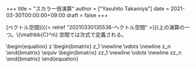 +++
title = "スカラー倍演算"
author = ["Yasuhito Takamiya"]
date = 2021-03-30T00:00:00+09:00
draft = false
+++

[ベクトル空間]({{< relref "20210330135536-ヘクトル空間" >}})上の演算の一つ。\\(\mathbb{C}^n\\) 空間では次式で定義される。

\begin{equation}
z
\begin{bmatrix}
z\_1 \newline
\vdots \newline
z\_n
\end{bmatrix}
\equiv
\begin{bmatrix}
zz\_1 \newline
\vdots \newline
zz\_n
\end{bmatrix}
\end{equation}
